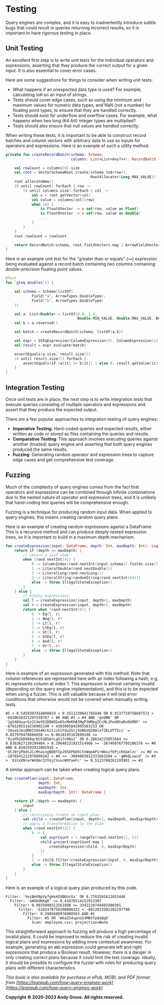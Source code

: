 # Testing

Query engines are complex, and it is easy to inadvertently introduce subtle bugs that could result in queries returning incorrect results, so it is important to have rigorous testing in place.

## Unit Testing
An excellent first step is to write unit tests for the individual operators and expressions, asserting that they produce the correct output for a given input. It is also essential to cover error cases.

Here are some suggestions for things to consider when writing unit tests:

- What happens if an unexpected data type is used? For example, calculating `SUM` on an input of strings.
- Tests should cover edge cases, such as using the minimum and maximum values for numeric data types, and NaN (not a number) for floating point types, to ensure that they are handled correctly.
- Tests should exist for underflow and overflow cases. For example, what happens when two long (64-bit) integer types are multiplied?
- Tests should also ensure that null values are handled correctly.

When writing these tests, it is important to be able to construct record batches and column vectors with arbitrary data to use as inputs for operators and expressions. Here is an example of such a utility method.

```kotlin
private fun createRecordBatch(schema: Schema,
                              columns: List<List<Any?>>): RecordBatch {

    val rowCount = columns[0].size
    val root = VectorSchemaRoot.create(schema.toArrow(),
                                       RootAllocator(Long.MAX_VALUE))
    root.allocateNew()
    (0 until rowCount).forEach { row ->
        (0 until columns.size).forEach { col ->
            val v = root.getVector(col)
            val value = columns[col][row]
            when (v) {
                is Float4Vector -> v.set(row, value as Float)
                is Float8Vector -> v.set(row, value as Double)
                ...
            }
        }
    }
    root.rowCount = rowCount

    return RecordBatch(schema, root.fieldVectors.map { ArrowFieldVector(it) })
}
```

Here is an example unit test for the "greater than or equals" (`>=`) expression being evaluated against a record batch containing two columns containing double-precision floating point values.

```kotlin
@Test
fun `gteq doubles`() {

    val schema = Schema(listOf(
            Field("a", ArrowTypes.DoubleType),
            Field("b", ArrowTypes.DoubleType)
    ))

    val a: List<Double> = listOf(0.0, 1.0,
                                 Double.MIN_VALUE, Double.MAX_VALUE, Double.NaN)
    val b = a.reversed()

    val batch = createRecordBatch(schema, listOf(a,b))

    val expr = GtEqExpression(ColumnExpression(0), ColumnExpression(1))
    val result = expr.evaluate(batch)

    assertEquals(a.size, result.size())
    (0 until result.size()).forEach {
        assertEquals(if (a[it] >= b[it]) 1 else 0, result.getValue(it))
    }
}
```

## Integration Testing

Once unit tests are in place, the next step is to write integration tests that execute queries consisting of multiple operators and expressions and assert that they produce the expected output.

There are a few popular approaches to integration testing of query engines:

- **Imperative Testing**: Hard-coded queries and expected results, either written as code or stored as files containing the queries and results.
- **Comparative Testing**: This approach involves executing queries against another (trusted) query engine and asserting that both query engines produced the same results.
- **Fuzzing**: Generating random operator and expression trees to capture edge cases and get comprehensive test coverage.

## Fuzzing

Much of the complexity of query engines comes from the fact that operators and expressions can be combined through infinite combinations due to the nested nature of operator and expression trees, and it is unlikely that hand-coding test queries will be comprehensive enough.

Fuzzing is a technique for producing random input data. When applied to query engines, this means creating random query plans.

Here is an example of creating random expressions against a DataFrame. This is a recursive method and can produce deeply nested expression trees, so it is important to build in a maximum depth mechanism.

```kotlin
fun createExpression(input: DataFrame, depth: Int, maxDepth: Int): LogicalExpr {
    return if (depth == maxDepth) {
        // return a leaf node
        when (rand.nextInt(4)) {
            0 -> ColumnIndex(rand.nextInt(input.schema().fields.size))
            1 -> LiteralDouble(rand.nextDouble())
            2 -> LiteralLong(rand.nextLong())
            3 -> LiteralString(randomString(rand.nextInt(64)))
            else -> throw IllegalStateException()
        }
    } else {
        // binary expressions
        val l = createExpression(input, depth+1, maxDepth)
        val r = createExpression(input, depth+1, maxDepth)
        return when (rand.nextInt(8)) {
            0 -> Eq(l, r)
            1 -> Neq(l, r)
            2 -> Lt(l, r)
            3 -> LtEq(l, r)
            4 -> Gt(l, r)
            5 -> GtEq(l, r)
            6 -> And(l, r)
            7 -> Or(l, r)
            else -> throw IllegalStateException()
        }
    }
}
```

Here is example of an expression generated with this method. Note that column references are represented here with an index following a hash, e.g. `#1` represents column at index 1. This expression is almost certainly invalid (depending on the query engine implementation), and this is to be expected when using a fuzzer. This is still valuable because it will test error conditions that otherwise would not be covered when manually writing tests.

```
#5 > 0.5459397414890019 < 0.3511239641785846 OR 0.9137719758607572 > -6938650321297559787 < #0 AND #3 < #4 AND 'qn0NN' OR '1gS46UuarGz2CdeYDJDEW3Go6ScMmRhA3NgPJWMpgZCcML1Ped8haRxOkM9F' >= -8765295514236902140 < 4303905842995563233 OR 'IAseGJesQMOI5OG4KrkitichlFduZGtjXoNkVQI0Alaf2ELUTTIci' = 0.857970478666058 >= 0.8618195163699196 <= '9jaFR2kDX88qrKCh2BSArLq517cR8u2' OR 0.28624225053564 <= 0.6363627130199404 > 0.19648131921514966 >= -567468767705106376 <= #0 AND 0.6582592932801918 = 'OtJ0ryPUeSJCcMnaLngBDBfIpJ9SbPb6hC5nWqeAP1rWbozfkPjcKdaelzc' >= #0 >= -2876541212976899342 = #4 >= -3694865812331663204 = 'gWkQLswcU' != #3 > 'XiXzKNrwrWnQmr3JYojCVuncW9YaeFc' >= 0.5123788261193981 >= #2
```

A similar approach can be taken when creating logical query plans.

```kotlin
fun createPlan(input: DataFrame,
               depth: Int,
               maxDepth: Int,
               maxExprDepth: Int): DataFrame {

    return if (depth == maxDepth) {
        input
    } else {
        // recursively create an input plan
        val child = createPlan(input, depth+1, maxDepth, maxExprDepth)
        // apply a transformation to the plan
        when (rand.nextInt(2)) {
            0 -> {
                val exprCount = 1.rangeTo(rand.nextInt(1, 5))
                child.project(exprCount.map {
                    createExpression(child, 0, maxExprDepth)
                })
            }
            1 -> child.filter(createExpression(input, 0, maxExprDepth))
            else -> throw IllegalStateException()
        }
    }
}
```

Here is an example of a logical query plan produced by this code.

```
Filter: 'VejBmVBpYp7gHxHIUB6UcGx' OR 0.7762591612853446
  Filter: 'vHGbOKKqR' <= 0.41876514212913307
    Filter: 0.9835090312561898 <= 3342229749483308391
      Filter: -5182478750208008322 < -8012833501302297790
        Filter: 0.3985688976088563 AND #1
          Filter: #5 OR 'WkaZ54spnoI4MBtFpQaQgk'
            Scan: employee.csv; projection=None
```

This straightforward approach to fuzzing will produce a high percentage of invalid plans. It could be improved to reduce the risk of creating invalid logical plans and expressions by adding more contextual awareness. For example, generating an `AND` expression could generate left and right expressions that produce a Boolean result. However, there is a danger in only creating correct plans because it could limit the test coverage. Ideally, it should be possible to configure the fuzzer with rules for producing query plans with different characteristics.

*This book is also available for purchase in ePub, MOBI, and PDF format from [https://leanpub.com/how-query-engines-work](https://leanpub.com/how-query-engines-work)*

**Copyright © 2020-2023 Andy Grove. All rights reserved.**
